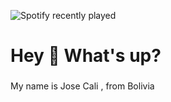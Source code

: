 ![Spotify recently played]([https://spotify-recently-played-readme.vercel.app/api?user=jeffreyca16](https://spotify-recently-played-readme.vercel.app/api?user=josecalii&unique={true|1|on|yes}))
<h1 align="left">Hey 👋 What's up?</h1>

###

<p align="left">My name is Jose Cali , from Bolivia</p>

###




